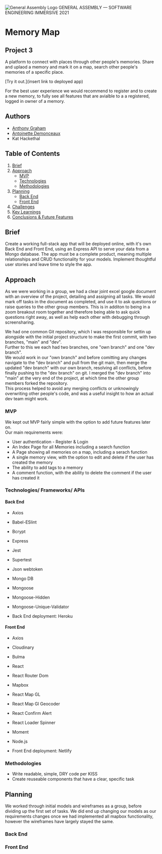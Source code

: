 ![General Assembly Logo](https://cloud.githubusercontent.com/assets/40461/8183776/469f976e-1432-11e5-8199-6ac91363302b.png) GENERAL ASSEMBLY — SOFTWARE ENGINEERING IMMERSIVE 2021

# Memory Map
## Project 3

A platform to connect with places through other people's memories. Share and uplaod a memory and mark it on a map, search other people's memories of a specific place. 

[Try it out.](insert link to deployed app)

For the best user experience we would recommend to register and to create a new memory, to fully see all features that are avialble to a a registered, logged in owner of a memory.

## Authors
- [Anthony Graham](https://github.com/databoy5000)
- [Antoinette Demonceaux](https://github.com/Ant0inette)
- Kat Hackethal


## Table of Contents

1. [Brief](https://github.com/khackethal/project-3-client#brief)
2. [Approach](https://github.com/khackethal/project-3-client#brief)
   - [MVP](https://github.com/khackethal/project-3-client#mvp)
   - [Technologies](https://github.com/khackethal/project-3-client#technologies)
   - [Methodologies](https://github.com/khackethal/project-3-client#methodologies)
3. [Planning](https://github.com/khackethal/project-3-client#planning)
   - [Back End](https://github.com/khackethal/project-3-client#back-end)
   - [Front End](https://github.com/khackethal/project-3-client#front-end)
4. [Challenges](https://github.com/khackethal/project-3-client#challenges)
5. [Key Learnings](https://github.com/khackethal/project-3-client#key-learnings)
6. [Conclusions & Future Features](https://github.com/khackethal/project-3-client#conclusions)

## Brief

Create a working full-stack app that will be deployed online, with it's own Back End and Front End, using an Express API to serve your data from a Mongo database.
The app must be a complete product, meaning multiple relationships and CRUD functionality for your models. Implement thoughtful user stories and leave time to style the app.

## Approach

As we were working in a group, we had a clear joint excel google document with an overview of the project, detailing and assigning all tasks.
We would mark off tasks in the document as completed, and use it to ask questions or raise queries to the other group members.
This is in additon to being in a zoom breakout room together and therefore being able to ask quick questions right away, as well as help each other with debugging through screensharing.

We had one common Git repository, which I was responsible for settin up alongside with the initial project structure to make the first commit, with two branches, "main" and "dev". <br/>
Further to this we each had two branches, one "own branch" and one "dev branch".<br/>
We would work in our "own branch" and before comitting any changes navigate to the "dev branch" and pull from the git main, then merge the updated "dev branch" with our own branch, resolving all conflicts, before finally pushing to the "dev branch" on git. I merged the "dev branch" into "main" at the very end of the project, at which time the other group members forked the repository. <br/>
This process helped to avoid any merging conflicts or unknowingly overwriting other people's code, and was a useful insight to how an actual dev team might work.


### MVP

We kept out MVP fairly simple with the option to add future features later on. <br/>
Our main requirements were:

- User authentication - Register & Login
- An Index Page for all Memories including a search function
- A Page showing all memories on a map, including a serach function
- A single memory view, with the option to edit and delete if the user has created the memory
- The ability to add tags to a memory
- A comment function, with the ability to delete the comment if the user has created it

### Technologies/ Frameworks/ APIs

#### Back End
- Axios
- Babel-ESlint
- Bcrypt
- Express
- Jest
- Supertest
- Json webtoken
- Mongo DB
- Mongoose
- Mongoose-Hidden
- Mongoose-Unique-Validator

- Back End deployment: Heroku

#### Front End
- Axios
- Cloudinary
- Bulma
- React
- React Router Dom
- Mapbox
- React Map GL
- React Map Gl Geocoder
- React Confirm Alert
- React Loader Spinner
- Moment
- Node.js

- Front End deployment: Netlify

### Methodologies
- Write readable, simple, DRY code per KISS
- Create reuseable components that have a clear, specific task 


## Planning

We worked through initial models and wireframes as a group, before dividing up the first set of tasks. 
We did end up changing our models as our requirements changes once we had implemented all mapbox functionality, however the wireframes have largely stayed the same.

### Back End 

### Front End
